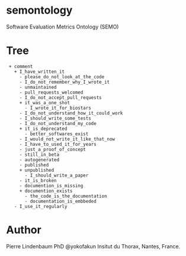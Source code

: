 # semontology

Software Evaluation Metrics Ontology (SEMO)


# Tree

```
 + comment
   + I_have_written_it
     - please_do_not_look_at_the_code
     - I_do_not_remember_why_I_wrote_it
     - unmaintained
     - pull_requests_welcomed
     - I_do_not_accept_pull_requests
     + it_was_a_one_shot
       - I_wrote_it_for_biostars
     - I_do_not_understand_how_it_could_work
     - I_should_write_some_tests
     - I_do_not_understand_my_code
     + it_is_deprecated
       - better_softwares_exist
     - I_would_not_write_it_like_that_now
     - I_have_to_used_it_for_years
     - just_a_proof_of_concept
     - still_in_beta
     - autogenerated
     - published
     + unpublished
       - I_should_write_a_paper
     - it_is_broken
     - documention_is_missing
     + documention_exists
       - the_code_is_the_documentation
       - documentation_is_embbeded
   - I_use_it_regularly

```

# Author

Pierre Lindenbaum PhD @yokofakun Insitut du Thorax, Nantes, France.

